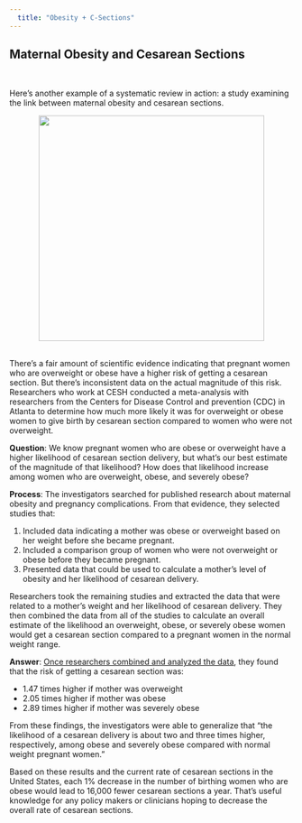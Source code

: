 ```yaml
---
  title: "Obesity + C-Sections"
---
```



## Maternal Obesity and Cesarean Sections

<br>

Here’s another example of a systematic review in action: a study examining the link between maternal obesity and cesarean sections.   
 

<center>
<img src="{{site.baseurl}}/img/csection.jpg" width="400" >
</center>

<br>

There’s a fair amount of scientific evidence indicating that pregnant women who are overweight or obese have a higher risk of getting a cesarean section. But there’s inconsistent data on the actual magnitude of this risk. Researchers who work at CESH conducted a meta-analysis with researchers from the Centers for Disease Control and prevention (CDC) in Atlanta to determine how much more likely it was for overweight or obese women to  give birth by cesarean section compared to women who were not overweight.

**Question**: We know pregnant women who are obese or overweight have a higher likelihood of cesarean section delivery, but what’s our best estimate of the magnitude of that likelihood? How does that likelihood increase among women who are overweight, obese, and severely obese?

**Process**: The investigators searched for published research about maternal obesity and pregnancy complications. From that evidence, they selected studies that: 

1. Included data indicating a mother was obese or overweight based on her weight before she became pregnant. 
2. Included a comparison group of  women who were not overweight or obese before they became pregnant.
3. Presented data that could be used to calculate a mother’s level of obesity and her likelihood of cesarean delivery. 	

Researchers took the remaining studies and extracted the data that were related to a mother’s weight and her likelihood of cesarean delivery. They then combined the data from all of the studies to calculate an overall estimate of the likelihood an overweight, obese, or severely obese women would get a cesarean section compared to a pregnant women in the normal weight range. 

**Answer**: [Once researchers combined and analyzed the data](https://www.ncbi.nlm.nih.gov/pubmed/17716296), they found that the risk of getting a cesarean section was: 

- 1.47 times higher if mother was overweight
- 2.05 times higher if mother was obese
- 2.89 times higher if mother was severely obese

From these findings, the investigators were able to generalize that “the likelihood of a cesarean delivery is about two and three times higher, respectively, among obese and severely obese compared with normal weight pregnant women.” 

Based on these results and the current rate of cesarean sections in the United States, each 1% decrease in the number of birthing women who are obese would lead to 16,000 fewer cesarean sections a year. That’s useful knowledge for any policy makers or clinicians hoping to decrease the overall rate of cesarean sections. 


